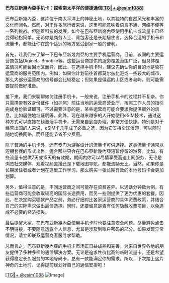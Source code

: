 **巴布亞新幾內亞手机卡：探索南太平洋的便捷通信[[TG💪+ @esim1088](https://t.me/s/esim1088)]**

巴布亞新幾內亞，这片位于南太平洋上的神秘土地，以其独特的自然风光和丰富的文化而闻名。然而，对于许多旅行者来说，这里可能意味着语言不通、网络不便等一系列挑战。但随着科技的发展，如今在巴布亞新幾內亞使用手机卡或流量卡已经变得轻松简单。无论你是商务人士、背包客还是长期居住者，选择合适的手机卡和流量卡，都能让你在这个遥远的地方感受到家一般的便利。

首先，让我们来了解一下巴布亞新幾內亞的主要手机运营商。目前，该国的主要运营商包括Digicel、Bmobile等。这些运营商提供的服务覆盖范围广泛，但具体覆盖情况可能会因地区而异。因此，在选择手机卡时，建议先确认你的目的地是否在运营商的服务范围内。例如，如果你计划前往首都莫尔兹比港或一些较大的城市，那么大部分运营商的信号都会比较稳定；但如果是偏远的山区或者岛屿，则可能需要提前做好准备。

接下来，我们来聊聊如何注册手机卡。一般来说，注册手机卡的过程并不复杂。你只需携带有效身份证件（如护照）前往当地的运营商营业厅，按照工作人员的指引完成身份验证即可。不过需要注意的是，某些运营商可能会要求你提供额外的信息，比如居住地址证明等。此外，现在越来越多的人开始使用eSIM技术，通过这种方式可以直接在线激活手机卡，无需亲自到店办理，非常方便快捷。特别是对于经常出国的人来说，eSIM卡几乎成了必备之选，因为它支持全球漫游，可以随时随地切换网络，而且还能节省不少费用。

除了普通的手机卡外，还有专门为游客设计的流量卡可供选择。这类流量卡通常以短期套餐的形式出售，适合那些只会在巴布亞新幾內亞短暂停留的游客。比如，有些流量卡提供7天或15天的有效期，期间内你可以尽情享受高速上网服务，无论是浏览社交媒体、观看视频直播还是下载地图导航，都能流畅无比。当然，如果你是长期居住者或者计划在这里工作学习，那么购买一张长期有效的本地号码卡会更加划算。

另外，值得注意的是，不同运营商之间可能存在资费差异。以通话分钟数为例，有些运营商可能会收取较高的国际长途费用，而另一些则提供了更为优惠的套餐。因此，在决定购买哪款产品之前，务必仔细对比各家运营商的具体资费政策，并结合自己的实际需求做出最佳选择。同时，还要留意是否有任何隐藏收费项目，以免造成不必要的经济损失。

最后提醒大家，在巴布亞新幾內亞使用手机卡时也要注意安全问题。尽量避免点击不明链接，不要随意透露个人信息，尤其是涉及到账户密码的部分。如果发现异常情况，请立即联系运营商客服寻求帮助。

总而言之，巴布亞新幾內亞的手机卡市场正日益成熟和完善，为来自世界各地的朋友提供了多种多样的通信解决方案。无论是追求性价比高的临时流量卡，还是希望获得稳定长久服务的本地号码卡，总有一款能满足你的需求。所以，下次踏上这片神奇的土地时，记得提前规划好自己的通信安排吧！

[[TG💪+ @esim1088](https://t.me/s/esim1088) ![Image](https://i.postimg.cc/4NQfJmqS/Snipaste-2025-05-13-00-14-12.png)]